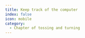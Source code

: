 ```yaml
---
title: Keep track of the computer
index: false
icon: mobile
category:
  - Chapter of tossing and turning
---
```


<Catalog />
